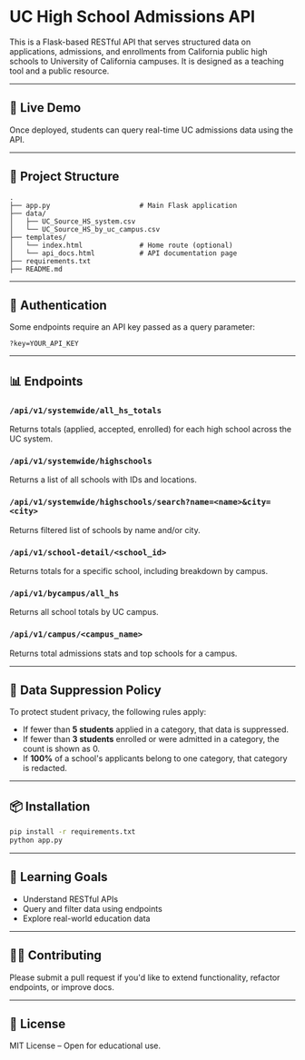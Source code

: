 
# UC High School Admissions API

This is a Flask-based RESTful API that serves structured data on applications, admissions, and enrollments from California public high schools to University of California campuses. It is designed as a teaching tool and a public resource.

---

## 🚀 Live Demo

Once deployed, students can query real-time UC admissions data using the API.

---

## 📁 Project Structure

```
.
├── app.py                      # Main Flask application
├── data/
│   ├── UC_Source_HS_system.csv
│   └── UC_Source_HS_by_uc_campus.csv
├── templates/
│   └── index.html              # Home route (optional)
│   └── api_docs.html           # API documentation page
├── requirements.txt
├── README.md
```

---

## 🔑 Authentication

Some endpoints require an API key passed as a query parameter:

```
?key=YOUR_API_KEY
```

---

## 📊 Endpoints

### `/api/v1/systemwide/all_hs_totals`
Returns totals (applied, accepted, enrolled) for each high school across the UC system.

### `/api/v1/systemwide/highschools`
Returns a list of all schools with IDs and locations.

### `/api/v1/systemwide/highschools/search?name=<name>&city=<city>`
Returns filtered list of schools by name and/or city.

### `/api/v1/school-detail/<school_id>`
Returns totals for a specific school, including breakdown by campus.

### `/api/v1/bycampus/all_hs`
Returns all school totals by UC campus.

### `/api/v1/campus/<campus_name>`
Returns total admissions stats and top schools for a campus.

---

## 📌 Data Suppression Policy

To protect student privacy, the following rules apply:

- If fewer than **5 students** applied in a category, that data is suppressed.
- If fewer than **3 students** enrolled or were admitted in a category, the count is shown as 0.
- If **100%** of a school's applicants belong to one category, that category is redacted.

---

## 📦 Installation

```bash
pip install -r requirements.txt
python app.py
```

---

## 🧠 Learning Goals

- Understand RESTful APIs
- Query and filter data using endpoints
- Explore real-world education data

---

## 🧑‍💻 Contributing

Please submit a pull request if you'd like to extend functionality, refactor endpoints, or improve docs.

---

## 🪪 License

MIT License – Open for educational use.